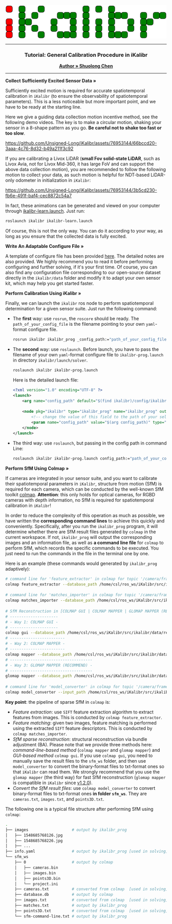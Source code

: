 <div style="text-align: center;">
    <img src="../img/logo.svg" style="width: 100vw; height: auto;">
</div>

---

<h3 align="center">Tutorial: General Calibration Procedure in iKalibr</h3>
<p align="center">
    <a href="https://github.com/Unsigned-Long"><strong>Author » Shuolong Chen</strong></a>
</p>

---

<p align="left">
    <a><strong>Collect Sufficiently Excited Sensor Data »</strong></a>
</p> 

Sufficiently excited motion is required for accurate spatiotemporal calibration in `iKalibr` (to ensure the observability of spatiotemporal parameters). This is a less noticeable but more important point, and we have to be ready at the starting line.

Here we give a guiding data collection motion incentive method, see the following demo videos. The key is to make a circular motion, shaking your sensor in a 8-shape pattern as you go. **Be careful not to shake too fast or too slow**. 

https://github.com/Unsigned-Long/iKalibr/assets/76953144/66bccd20-3aaa-4c76-8d32-b49a211f3c92

If you are calibrating a Livox LiDAR (**small Fov solid-state LiDAR**, such as Livox Avia, not for Livox Mid-360, it has large FoV and can support the above data collection motion), you are recommended to follow the following motion to collect your data, as such motion is helpful for NDT-based LiDAR-only odometer in initialization in `iKalibr`:



https://github.com/Unsigned-Long/iKalibr/assets/76953144/3b5cd230-fb6e-491f-baf4-cec8872c54a7



In fact, these animations can be generated and viewed on your computer through [ikalibr-learn.launch](../../launch/nofree/ikalibr-learn.launch). Just run:

```sh
roslaunch ikalibr ikalibr-learn.launch
```

Of course, this is not the only way. You can do it according to your way, as long as you ensure that the collected data is fully excited.

<p align="left">
    <a><strong>Write An Adaptable Configure File »</strong></a>
</p> 

A template of configure file has been provided [here](config_template_note.md). The detailed notes are also provided. We highly recommend you to read it before performing configuring and further solving, if it's your first time.
Of course, you can also find any configuration file corresponding to our open-source dataset directly in the `ikalibr/data` folder and modify it to adapt your own sensor kit, which may help you get started faster.

<p align="left">
    <a><strong>Perform Calibration Using iKalibr »</strong></a>
</p> 

Finally, we can launch the `ikalibr` ros node to perform spatiotemporal determination for a given sensor suite. Just run the following command:

+ The **first** way: use `rosrun`, the `roscore` should be ready. The `path_of_your_config_file` is the filename pointing to your own `yaml`-format configure file.

  ```sh
  rosrun ikalibr ikalibr_prog _config_path:="path_of_your_config_file"
  ```

+ The **second** way: use `roslaunch`. Before launch, you have to pass the filename of your own `yaml`-format configure file to `ikalibr-prog.launch` in directory `ikalibr/launch/solver`.

  ```sh
  roslaunch ikalibr ikalibr-prog.launch
  ```

  Here is the detailed launch file:

  ```xml
  <?xml version="1.0" encoding="UTF-8" ?>
  <launch>
      <arg name="config_path" default="$(find ikalibr)/config/ikalibr-config.yaml"/>
  
      <node pkg="ikalibr" type="ikalibr_prog" name="ikalibr_prog" output="screen">
          <!-- change the value of this field to the path of your self-defined config file -->
          <param name="config_path" value="$(arg config_path)" type="string"/>
      </node>
  </launch>
  ```

+ The third way: use `roslaunch`, but passing in the config path in command Line:

  ```sh
  roslaunch ikalibr ikalibr-prog.launch config_path:="path_of_your_config_file"
  ```

  


<p align="left">
    <a><strong>Perform SfM Using Colmap »</strong></a>
</p> 


If cameras are integrated in your sensor suite, and you want to calibrate their spatiotemporal parameters in `iKalibr`, structure from motion (SfM) is required for each camera, which can be conducted by the well-known SfM toolkit [colmap](https://github.com/colmap/colmap.git). **Attention**: this only holds for optical cameras, for RGBD cameras with depth information, no SfM is required for spatiotemporal calibration in `iKalibr`!

In order to reduce the complexity of this operation as much as possible, we have written the **corresponding command lines** to achieve this quickly and conveniently. Specifically, after you run the `ikalibr_prog` program, it will determine whether there are SfM result files generated by `colmap` in the current workspace. If not, `ikalibr_prog` will output the corresponding images and an information file, as well as **a command line file** for `colmap` to perform SfM, which records the specific commands to be executed. You just need to run the commands in the file in the terminal one by one.

Here is an example (these commands would generated by `ikalibr_prog` adaptively):

```sh
# command line for 'feature_extractor' in colmap for topic '/camera/frame'
colmap feature_extractor --database_path /home/csl/ros_ws/iKalibr/src/ikalibr/data/real-world-old/data_2023926145954/images/camera/frame/sfm_ws/database.db --image_path /home/csl/ros_ws/iKalibr/src/ikalibr/data/real-world-old/data_2023926145954/images/camera/frame/images --ImageReader.camera_model PINHOLE --ImageReader.single_camera 1 --ImageReader.camera_params 883.498,882.135,505.742,401.460

# command line for 'matches_importer' in colmap for topic '/camera/frame'
colmap matches_importer --database_path /home/csl/ros_ws/iKalibr/src/ikalibr/data/real-world-old/data_2023926145954/images/camera/frame/sfm_ws/database.db --match_list_path /home/csl/ros_ws/iKalibr/src/ikalibr/data/real-world-old/data_2023926145954/images/camera/frame/sfm_ws/matches.txt --match_type pairs

# SfM Reconstruction in [COLMAP GUI | COLMAP MAPPER | GLOMAP MAPPER (RECOMMEND)]
# ---------------------
# - Way 1: COLMAP GUI -
# ---------------------
colmap gui --database_path /home/csl/ros_ws/iKalibr/src/ikalibr/data/real-world-old/data_2023926145954/images/camera/frame/sfm_ws/database.db --image_path /home/csl/ros_ws/iKalibr/src/ikalibr/data/real-world-old/data_2023926145954/images/camera/frame/images
# ------------------------
# - Way 2: COLMAP MAPPER -
# ------------------------
colmap mapper --database_path /home/csl/ros_ws/iKalibr/src/ikalibr/data/real-world-old/data_2023926145954/images/camera/frame/sfm_ws/database.db --image_path /home/csl/ros_ws/iKalibr/src/ikalibr/data/real-world-old/data_2023926145954/images/camera/frame/images --output_path /home/csl/ros_ws/iKalibr/src/ikalibr/data/real-world-old/data_2023926145954/images/camera/frame/sfm_ws --Mapper.init_min_tri_angle 25 --Mapper.init_max_error 1 --Mapper.tri_min_angle 3 --Mapper.ba_refine_focal_length 0 --Mapper.ba_refine_principal_point 0
# ------------------------------------
# - Way 3: GLOMAP MAPPER (RECOMMEND) -
# ------------------------------------
glomap mapper --database_path /home/csl/ros_ws/iKalibr/src/ikalibr/data/real-world-old/data_2023926145954/images/camera/frame/sfm_ws/database.db --image_path /home/csl/ros_ws/iKalibr/src/ikalibr/data/real-world-old/data_2023926145954/images/camera/frame/images --output_path /home/csl/ros_ws/iKalibr/src/ikalibr/data/real-world-old/data_2023926145954/images/camera/frame/sfm_ws

# command line for 'model_converter' in colmap for topic '/camera/frame'
colmap model_converter --input_path /home/csl/ros_ws/iKalibr/src/ikalibr/data/real-world-old/data_2023926145954/images/camera/frame/sfm_ws/0 --output_path /home/csl/ros_ws/iKalibr/src/ikalibr/data/real-world-old/data_2023926145954/images/camera/frame/sfm_ws --output_type TXT
```

**Key point**: the pipeline of sparse SfM in `colmap` is:

+ *Feature extraction*: use `SIFT` feature extraction algorithm to extract features from images. This is conducted by `colmap feature_extractor`.
+ *Feature matching*: given two images, feature matching is performed using the extracted `SIFT` feature descriptors. This is conducted by `colmap matches_importer`.
+ *SfM sparse reconstruction*: structural reconstruction via bundle adjustment (BA). Please note that we provide three methods here: *command-line-based method* (`colmap mapper` and `glomap mapper`) and *GUI-based method* `colmap gui`. If you use `colmap gui`, you need to manually save the result files to the `sfm_ws` folder, and then use `model_converter` to convert the binary-format files to txt-format ones so that `iKalibr` can read them. We strongly recommend that you use the `glomap mapper` (the third way) for fast SfM reconstruction (`glomap mapper` is compatible in `iKalibr` since [v1.2.0](https://github.com/Unsigned-Long/iKalibr/releases/tag/v1.2.0)).
+ *Convert the SfM result files*: use `colmap model_converter` to convert binary-format files to txt-format ones **in folder `sfm_ws`**. They are `cameras.txt`, `images.txt`, and `points3D.txt`.

The following one is a typical file structure after performing SfM using `colmap`:

```sh
.
├── images                   # output by ikalibr_prog
│   ├── 1548685768126.jpg
│   ├── 1548685768226.jpg
│   ├── ...
├── info.yaml                # output by ikalibr_prog [used in solving]
└── sfm_ws         
    ├── 0                    # output by colmap
    │   ├── cameras.bin
    │   ├── images.bin
    │   ├── points3D.bin
    │   └── project.ini
    ├── cameras.txt          # converted from colmap  [used in solving]
    ├── database.db          # output by colmap
    ├── images.txt           # converted from colmap  [used in solving]
    ├── matches.txt          # output by ikalibr_prog
    ├── points3D.txt         # converted from colmap  [used in solving]
    └── sfm-command-line.txt # output by ikalibr_prog
```

